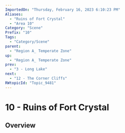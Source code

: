 ```yaml
---
ImportedOn: "Thursday, February 16, 2023 6:10:23 PM"
Aliases:
  - "Ruins of Fort Crystal"
  - "Area 10"
Category: "Scene"
Prefix: "10"
Tags:
  - "Category/Scene"
parent:
  - "Region A_ Temperate Zone"
up:
  - "Region A_ Temperate Zone"
prev:
  - "3 - Long Lake"
next:
  - "12 - The Corner Cliffs"
RWtopicId: "Topic_9481"
---
```

# 10 - Ruins of Fort Crystal
## Overview
